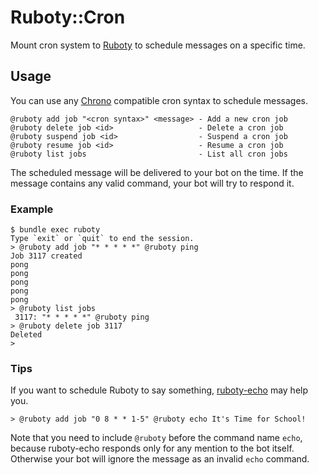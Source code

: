 # Ruboty::Cron
Mount cron system to [Ruboty]("https://github.com/r7kamura/ruboty") to schedule messages on a specific time.

## Usage
You can use any [Chrono](https://github.com/r7kamura/chrono/) compatible cron syntax to schedule messages.

```
@ruboty add job "<cron syntax>" <message> - Add a new cron job
@ruboty delete job <id>                   - Delete a cron job
@ruboty suspend job <id>                  - Suspend a cron job
@ruboty resume job <id>                   - Resume a cron job
@ruboty list jobs                         - List all cron jobs
```

The scheduled message will be delivered to your bot on the time. If the message contains any valid command, your bot will try to respond it.

### Example
```
$ bundle exec ruboty
Type `exit` or `quit` to end the session.
> @ruboty add job "* * * * *" @ruboty ping
Job 3117 created
pong
pong
pong
pong
pong
> @ruboty list jobs
 3117: "* * * * *" @ruboty ping
> @ruboty delete job 3117
Deleted
>
```

### Tips
If you want to schedule Ruboty to say something,
[ruboty-echo](https://github.com/taiki45/ruboty-echo) may help you.

```
> @ruboty add job "0 8 * * 1-5" @ruboty echo It's Time for School!
```

Note that you need to include `@ruboty` before the command name `echo`, because ruboty-echo responds only for any mention to the bot itself. Otherwise your bot will ignore the message as an invalid `echo` command.
